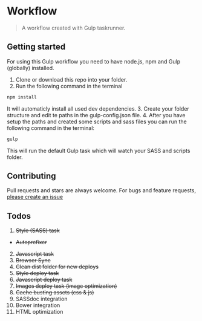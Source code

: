 # Workflow
> A workflow created with Gulp taskrunner.

## Getting started
For using this Gulp workflow you need to have node.js, npm and Gulp (globally) installed.

1. Clone or download this repo into your folder.
2. Run the following command in the terminal
```sh
npm install
```
It will automaticly install all used dev dependencies.
3. Create your folder structure and edit te paths in the gulp-config.json file.
4. After you have setup the paths and created some scripts and sass files you can run the following command in the terminal:
```sh
gulp
```
This will run the default Gulp task which will watch your SASS and scripts folder.

## Contributing
Pull requests and stars are always welcome. For bugs and feature requests, [please create an issue](https://github.com/drw026/workflow/issues)

## Todos
1. ~~Style (SASS) task~~
  * ~~Autoprefixer~~
2. ~~Javascript task~~
3. ~~Browser Sync~~
4. ~~Clean dist folder for new deploys~~
5. ~~Style deploy task~~
7. ~~Javascript deploy task~~
8. ~~Images deploy task (image optimization)~~
9. ~~Cache busting assets (css & js)~~
10. SASSdoc integration
11. Bower integration
12. HTML optimization